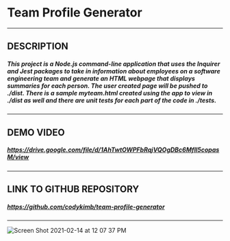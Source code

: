 # Team Profile Generator
  ---
##  DESCRIPTION  
  ##### This project is a Node.js command-line application that uses the Inquirer and Jest packages to take in information about employees on a software engineering team and generate an HTML webpage that displays summaries for each person. The user created page will be pushed to ./dist. There is a sample myteam.html created using the app to view in ./dist as well and there are unit tests for each part of the code in ./__tests__.
  ---
## DEMO VIDEO  
##### https://drive.google.com/file/d/1AhTwtOWPFbRqjVQOgDBc6Mfll5copasM/view
  ---
## LINK TO GITHUB REPOSITORY  
##### https://github.com/codykimb/team-profile-generator 
  ---
![Screen Shot 2021-02-14 at 12 07 37 PM](https://user-images.githubusercontent.com/72325495/107884990-5c384d00-6ebd-11eb-94f9-029aeae57247.png)
